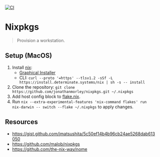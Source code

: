 [![CI](https://github.com/jonathanmorley/nixpkgs/actions/workflows/ci.yml/badge.svg)](https://github.com/jonathanmorley/nixpkgs/actions/workflows/ci.yml)

# Nixpkgs

> Provision a workstation.

## Setup (MacOS)

1. Install [nix](https://nixos.org/):
    * [Graphical Installer](https://install.determinate.systems/nix-installer-pkg/stable/Universal)
    * CLI: `curl --proto '=https' --tlsv1.2 -sSf -L https://install.determinate.systems/nix | sh -s -- install`
1. Clone the repository: `git clone https://github.com/jonathanmorley/nixpkgs.git ~/.nixpkgs`
1. Add host config block to [flake.nix](~/.nixpkgs/flake.nix).
1. Run `nix --extra-experimental-features 'nix-command flakes' run nix-darwin -- switch --flake ~/.nixpkgs` to apply changes.

## Resources

- https://gist.github.com/jmatsushita/5c50ef14b4b96cb24ae5268dab613050
- https://github.com/malob/nixpkgs
- https://github.com/the-nix-way/nome

